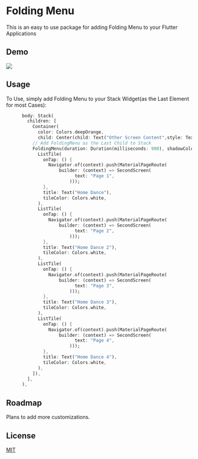 # Folding Menu

This is an easy to use package for adding Folding Menu to your Flutter Applications

## Demo
![](https://github.com/retroportalstudio/folding_menu/blob/master/folding_menu.gif)

## Usage
To Use, simply add Folding Menu to your Stack Widget(as the Last Element for most Cases):
```dart
      body: Stack(
        children: [
          Container(
            color: Colors.deepOrange,
            child: Center(child: Text("Other Screen Content",style: TextStyle(color: Colors.white,fontSize: 20),)),),
          // Add FoldingMenu as the Last Child to Stack
          FoldingMenu(duration: Duration(milliseconds: 900), shadowColor: Colors.black26, animationCurve: Curves.decelerate, folded: openMenu, children: [
            ListTile(
              onTap: () {
                Navigator.of(context).push(MaterialPageRoute(
                    builder: (context) => SecondScreen(
                          text: "Page 1",
                        )));
              },
              title: Text("Home Dance"),
              tileColor: Colors.white,
            ),
            ListTile(
              onTap: () {
                Navigator.of(context).push(MaterialPageRoute(
                    builder: (context) => SecondScreen(
                          text: "Page 2",
                        )));
              },
              title: Text("Home Dance 2"),
              tileColor: Colors.white,
            ),
            ListTile(
              onTap: () {
                Navigator.of(context).push(MaterialPageRoute(
                    builder: (context) => SecondScreen(
                          text: "Page 3",
                        )));
              },
              title: Text("Home Dance 3"),
              tileColor: Colors.white,
            ),
            ListTile(
              onTap: () {
                Navigator.of(context).push(MaterialPageRoute(
                    builder: (context) => SecondScreen(
                          text: "Page 4",
                        )));
              },
              title: Text("Home Dance 4"),
              tileColor: Colors.white,
            ),
          ]),
        ],
      ),
```

## Roadmap
Plans to add more customizations.

## License
[MIT](https://choosealicense.com/licenses/mit/)
